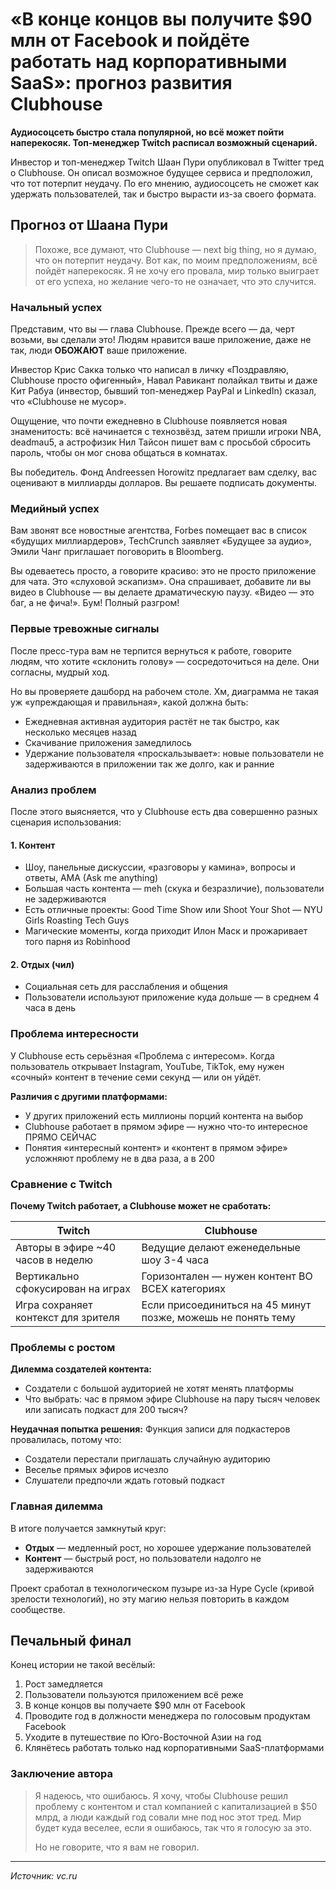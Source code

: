 # «В конце концов вы получите $90 млн от Facebook и пойдёте работать над корпоративными SaaS»: прогноз развития Clubhouse

**Аудиосоцсеть быстро стала популярной, но всё может пойти наперекосяк. Топ-менеджер Twitch расписал возможный сценарий.**

Инвестор и топ-менеджер Twitch Шаан Пури опубликовал в Twitter тред о Clubhouse. Он описал возможное будущее сервиса и предположил, что тот потерпит неудачу. По его мнению, аудиосоцсеть не сможет как удержать пользователей, так и быстро вырасти из-за своего формата.

## Прогноз от Шаана Пури

> Похоже, все думают, что Clubhouse — next big thing, но я думаю, что он потерпит неудачу. Вот как, по моим предположениям, всё пойдёт наперекосяк. Я не хочу его провала, мир только выиграет от его успеха, но желание чего-то не означает, что это случится.

### Начальный успех

Представим, что вы — глава Clubhouse. Прежде всего — да, черт возьми, вы сделали это! Людям нравится ваше приложение, даже не так, люди **ОБОЖАЮТ** ваше приложение.

Инвестор Крис Сакка только что написал в личку «Поздравляю, Clubhouse просто офигенный», Навал Равикант полайкал твиты и даже Кит Рабуа (инвестор, бывший топ-менеджер PayPal и LinkedIn) сказал, что «Clubhouse не мусор».

Ощущение, что почти ежедневно в Clubhouse появляется новая знаменитость: всё начинается с технозвёзд, затем пришли игроки NBA, deadmau5, а астрофизик Нил Тайсон пишет вам с просьбой сбросить пароль, чтобы он мог снова общаться в комнатах.

Вы победитель. Фонд Andreessen Horowitz предлагает вам сделку, вас оценивают в миллиарды долларов. Вы решаете подписать документы.

### Медийный успех

Вам звонят все новостные агентства, Forbes помещает вас в список «будущих миллиардеров», TechCrunch заявляет «Будущее за аудио», Эмили Чанг приглашает поговорить в Bloomberg.

Вы одеваетесь просто, а говорите красиво: это не просто приложение для чата. Это «слуховой эскапизм». Она спрашивает, добавите ли вы видео в Clubhouse — вы делаете драматическую паузу. «Видео — это баг, а не фича!». Бум! Полный разгром!

### Первые тревожные сигналы

После пресс-тура вам не терпится вернуться к работе, говорите людям, что хотите «склонить голову» — сосредоточиться на деле. Они согласны, мудрый ход.

Но вы проверяете дашборд на рабочем столе. Хм, диаграмма не такая уж «упреждающая и правильная», какой должна быть:
- Ежедневная активная аудитория растёт не так быстро, как несколько месяцев назад
- Скачивание приложения замедлилось
- Удержание пользователя «проскальзывает»: новые пользователи не задерживаются в приложении так же долго, как и ранние

### Анализ проблем

После этого выясняется, что у Clubhouse есть два совершенно разных сценария использования:

#### 1. Контент
- Шоу, панельные дискуссии, «разговоры у камина», вопросы и ответы, AMA (Ask me anything)
- Большая часть контента — meh (скука и безразличие), пользователи не задерживаются
- Есть отличные проекты: Good Time Show или Shoot Your Shot — NYU Girls Roasting Tech Guys
- Магические моменты, когда приходит Илон Маск и прожаривает того парня из Robinhood

#### 2. Отдых (чил)
- Социальная сеть для расслабления и общения
- Пользователи используют приложение куда дольше — в среднем 4 часа в день

### Проблема интересности

У Clubhouse есть серьёзная «Проблема с интересом». Когда пользователь открывает Instagram, YouTube, TikTok, ему нужен «сочный» контент в течение семи секунд — или он уйдёт.

**Различия с другими платформами:**
- У других приложений есть миллионы порций контента на выбор
- Clubhouse работает в прямом эфире — нужно что-то интересное ПРЯМО СЕЙЧАС
- Понятия «интересный контент» и «контент в прямом эфире» усложняют проблему не в два раза, а в 200

### Сравнение с Twitch

**Почему Twitch работает, а Clubhouse может не сработать:**

| Twitch | Clubhouse |
|--------|-----------|
| Авторы в эфире ~40 часов в неделю | Ведущие делают еженедельные шоу 3-4 часа |
| Вертикально сфокусирован на играх | Горизонтален — нужен контент ВО ВСЕХ категориях |
| Игра сохраняет контекст для зрителя | Если присоединиться на 45 минут позже, можешь не понять тему |

### Проблемы с ростом

**Дилемма создателей контента:**
- Создатели с большой аудиторией не хотят менять платформы
- Что выбрать: час в прямом эфире Clubhouse на пару тысяч человек или записать подкаст для 200 тысяч?

**Неудачная попытка решения:**
Функция записи для подкастеров провалилась, потому что:
- Создатели перестали приглашать случайную аудиторию
- Веселье прямых эфиров исчезло
- Слушатели предпочли ждать готовый подкаст

### Главная дилемма

В итоге получается замкнутый круг:

- **Отдых** — медленный рост, но хорошее удержание пользователей
- **Контент** — быстрый рост, но пользователи надолго не задерживаются

Проект сработал в технологическом пузыре из-за Hype Cycle (кривой зрелости технологий), но эту магию нельзя повторить в каждом сообществе.

## Печальный финал

Конец истории не такой весёлый:
1. Рост замедляется
2. Пользователи пользуются приложением всё реже
3. В конце концов вы получаете $90 млн от Facebook
4. Проводите год в должности менеджера по голосовым продуктам Facebook
5. Уходите в путешествие по Юго-Восточной Азии на год
6. Клянётесь работать только над корпоративными SaaS-платформами

### Заключение автора

> Я надеюсь, что ошибаюсь. Я хочу, чтобы Clubhouse решил проблему с контентом и стал компанией с капитализацией в $50 млрд, а люди каждый год совали мне под нос этот тред. Мир будет куда веселее, если я ошибаюсь, так что я голосую за это.
> 
> Но не говорите, что я вам не говорил.

---

*Источник: vc.ru*